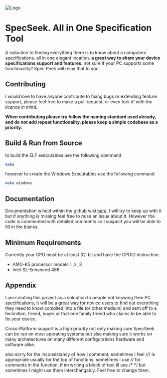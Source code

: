 
![Logo](https://i.imgur.com/Zg37VpH.png)
# SpecSeek. All in One Specification Tool

A soloution to finding everything there is to know about a computers specifications. all in one elegant location. **a great way to share your device specifications support and features**. not sure if your PC supports some functionality? Spec Peek will relay that to you.

## Contributing
I would love to have anyone contribute to fixing bugs or extending feature support, please feel free to make a pull request, or even fork it! *with the licence in mind*.

**When contributing please try follow the naming standard used already, and do not add repeat functionality. please keep a simple codebase as a priority.**
## Build & Run from Source

to build the ELF executables use the following command
``` bash
make
```
however to create the Windows Executables use the following command
``` bash
make windows
```

## Documentation
Documentation is held within the github wiki [here](https://github.com/Mellurboo/SpecSeek/wiki). I will try to keep up with it but if anything is missing feel free to raise an issue about it. However the code is commented with detailed comments so I suspect you will be able to fill in the blanks.
## Minimum Requirements
Currently your CPU must be at least 32-bit and have the CPUID instruction.

- AMD-K5 processor models 1, 2, 3
- Intel SL-Enhanced 486


## Appendix
I am creating this project as a soloution to people not knowing their PC specifications, It will be a great way for novice users to find out everything they need to know compiled into a file (or other medium) and sent off to a technition, friend, buyer or that one family friend who claims to be able to fix your device.

Cross-Platform support is a high priority not only making sure SpecSeek can be ran on most operating systems but also making sure it works on many archetectures on many different configurations hardware and software alike.

also sorry for the inconsistancy of how I comment, sometimes I feel /// is appropriate usually for the top of functions, sometimes I use // for comments in the function, if im writing a block of text ill use /* */ but sometimes I might use them interchangably. Feel free to change them.